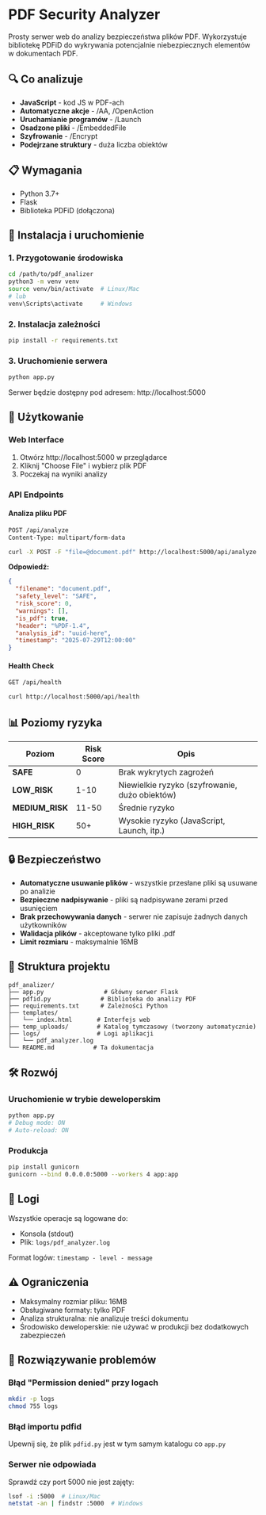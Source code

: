 # PDF Security Analyzer

Prosty serwer web do analizy bezpieczeństwa plików PDF. Wykorzystuje bibliotekę PDFiD do wykrywania potencjalnie niebezpiecznych elementów w dokumentach PDF.

## 🔍 Co analizuje

- **JavaScript** - kod JS w PDF-ach
- **Automatyczne akcje** - /AA, /OpenAction
- **Uruchamianie programów** - /Launch
- **Osadzone pliki** - /EmbeddedFile
- **Szyfrowanie** - /Encrypt
- **Podejrzane struktury** - duża liczba obiektów

## 📋 Wymagania

- Python 3.7+
- Flask
- Biblioteka PDFiD (dołączona)

## 🚀 Instalacja i uruchomienie

### 1. Przygotowanie środowiska

```bash
cd /path/to/pdf_analizer
python3 -m venv venv
source venv/bin/activate  # Linux/Mac
# lub
venv\Scripts\activate     # Windows
```

### 2. Instalacja zależności

```bash
pip install -r requirements.txt
```

### 3. Uruchomienie serwera

```bash
python app.py
```

Serwer będzie dostępny pod adresem: http://localhost:5000

## 🎯 Użytkowanie

### Web Interface
1. Otwórz http://localhost:5000 w przeglądarce
2. Kliknij "Choose File" i wybierz plik PDF
3. Poczekaj na wyniki analizy

### API Endpoints

#### Analiza pliku PDF
```bash
POST /api/analyze
Content-Type: multipart/form-data

curl -X POST -F "file=@document.pdf" http://localhost:5000/api/analyze
```

**Odpowiedź:**
```json
{
  "filename": "document.pdf",
  "safety_level": "SAFE",
  "risk_score": 0,
  "warnings": [],
  "is_pdf": true,
  "header": "%PDF-1.4",
  "analysis_id": "uuid-here",
  "timestamp": "2025-07-29T12:00:00"
}
```

#### Health Check
```bash
GET /api/health

curl http://localhost:5000/api/health
```

## 📊 Poziomy ryzyka

| Poziom | Risk Score | Opis |
|--------|------------|------|
| **SAFE** | 0 | Brak wykrytych zagrożeń |
| **LOW_RISK** | 1-10 | Niewielkie ryzyko (szyfrowanie, dużo obiektów) |
| **MEDIUM_RISK** | 11-50 | Średnie ryzyko |
| **HIGH_RISK** | 50+ | Wysokie ryzyko (JavaScript, Launch, itp.) |

## 🔒 Bezpieczeństwo

- **Automatyczne usuwanie plików** - wszystkie przesłane pliki są usuwane po analizie
- **Bezpieczne nadpisywanie** - pliki są nadpisywane zerami przed usunięciem
- **Brak przechowywania danych** - serwer nie zapisuje żadnych danych użytkowników
- **Walidacja plików** - akceptowane tylko pliki .pdf
- **Limit rozmiaru** - maksymalnie 16MB

## 📁 Struktura projektu

```
pdf_analizer/
├── app.py                 # Główny serwer Flask
├── pdfid.py              # Biblioteka do analizy PDF
├── requirements.txt      # Zależności Python
├── templates/
│   └── index.html       # Interfejs web
├── temp_uploads/        # Katalog tymczasowy (tworzony automatycznie)
├── logs/                # Logi aplikacji
│   └── pdf_analyzer.log
└── README.md           # Ta dokumentacja
```

## 🛠️ Rozwój

### Uruchomienie w trybie deweloperskim
```bash
python app.py
# Debug mode: ON
# Auto-reload: ON
```

### Produkcja
```bash
pip install gunicorn
gunicorn --bind 0.0.0.0:5000 --workers 4 app:app
```

## 📝 Logi

Wszystkie operacje są logowane do:
- Konsola (stdout)
- Plik: `logs/pdf_analyzer.log`

Format logów: `timestamp - level - message`

## ⚠️ Ograniczenia

- Maksymalny rozmiar pliku: 16MB
- Obsługiwane formaty: tylko PDF
- Analiza strukturalna: nie analizuje treści dokumentu
- Środowisko deweloperskie: nie używać w produkcji bez dodatkowych zabezpieczeń

## 🐛 Rozwiązywanie problemów

### Błąd "Permission denied" przy logach
```bash
mkdir -p logs
chmod 755 logs
```

### Błąd importu pdfid
Upewnij się, że plik `pdfid.py` jest w tym samym katalogu co `app.py`

### Serwer nie odpowiada
Sprawdź czy port 5000 nie jest zajęty:
```bash
lsof -i :5000  # Linux/Mac
netstat -an | findstr :5000  # Windows
```
